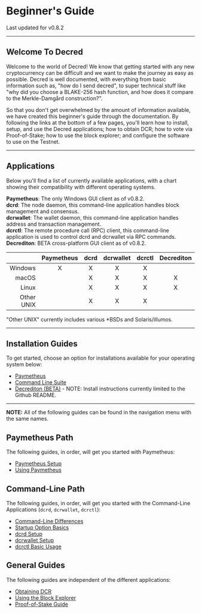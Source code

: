 # **Beginner's Guide**

Last updated for v0.8.2

---

## **Welcome To Decred**

Welcome to the world of Decred! We know that getting started with any new cryptocurrency
can be difficult and we want to make the journey as easy as possible. Decred is well
documented, with everything from basic information such as, "how do I send decred", to
super technical stuff like "why did you choose a BLAKE-256 hash function, and how does
it compare to the Merkle-Damgård construction?".

So that you don't get overwhelmed by the amount of information available, we have created
this beginner's guide through the documentation. By following the links at the bottom of a few pages, you'll learn how to install, setup, and use the Decred applications; how to obtain DCR; how to vote via Proof-of-Stake; how to use the block explorer; and configure the software to use on the Testnet. 

---

## **Applications**

Below you'll find a list of currently available applications, with a chart showing their compatibility with different operating systems.

**Paymetheus**: The only Windows GUI client as of v0.8.2. <br />
**dcrd**: The node daemon, this command-line application handles block management and consensus. <br />
**dcrwallet**: The wallet daemon, this command-line application handles address and transaction management. <br />
**dcrctl**: The remote procedure call (RPC) client, this command-line application is used to control dcrd and dcrwallet via RPC commands. <br />
**Decrediton**: BETA cross-platform GUI client as of v0.8.2.

|           | Paymetheus | dcrd | dcrwallet | dcrctl | Decrediton |
| ---------:|:----------:|:----:|:---------:|:------:|:-----------:|
| Windows   | X          | X    | X         | X      |             |
| macOS     |            | X    | X         | X      | X           |
| Linux     |            | X    | X         | X      | X           |
| Other UNIX|            | X    | X         | X      |             |

"Other UNIX" currently includes various *BSDs and Solaris/illumos.

---

## **Installation Guides**

To get started, choose an option for installations available for your operating system below:

* [Paymetheus](/getting-started/install-guide.md#paymetheus)
* [Command Line Suite](/getting-started/install-guide.md#dcrinstall)
* [Decrediton (BETA)](https://github.com/decred/decrediton/blob/master/README.md#installation) - NOTE: Install instructions currently limited to the Github README.

---

**NOTE:** All of the following guides can be found in the navigation menu with the same names.

## **Paymetheus Path**

The following guides, in order, will get you started with Paymetheus:

* [Paymetheus Setup](/getting-started/user-guides/paymetheus.md)
* [Using Paymetheus](/getting-started/user-guides/using-paymetheus.md)

## **Command-Line Path**

The following guides, in order, will get you started with the Command-Line Applications (`dcrd`, `dcrwallet`, `dcrctl`):

* [Command-Line Differences](/getting-started/cli-differences.md)
* [Startup Option Basics](/getting-started/startup-basics.md)
* [dcrd Setup](/getting-started/user-guides/dcrd-setup.md)
* [dcrwallet Setup](/getting-started/user-guides/dcrwallet-setup.md)
* [dcrctl Basic Usage](/getting-started/user-guides/dcrctl-basics.md)

## **General Guides**

The following guides are independent of the different applications:

* [Obtaining DCR](/getting-started/obtaining-dcr.md)
* [Using the Block Explorer](/getting-started/using-the-block-explorer.md)
* [Proof-of-Stake Guide](/mining/proof-of-stake.md)
